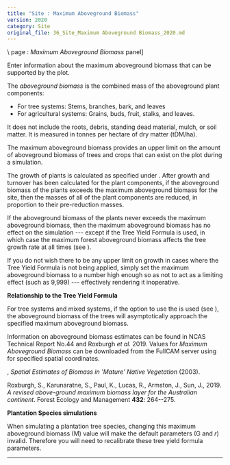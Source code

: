 ```yaml
---
title: "Site : Maximum Aboveground Biomass"
version: 2020
category: Site
original_file: 36_Site_Maximum Aboveground Biomass_2020.md
---
```


\ page : *Maximum Aboveground Biomass* panel\]

Enter information about the maximum aboveground biomass that can be
supported by the plot.

The *aboveground biomass* is the combined mass of the aboveground plant
components:

- For tree systems: Stems, branches, bark, and leaves
- For agricultural systems: Grains, buds, fruit, stalks, and leaves.

It does not include the roots, debris, standing dead material, mulch, or
soil matter. It is measured in tonnes per hectare of dry matter
(tDM/ha).

The maximum aboveground biomass provides an upper limit on the amount of
aboveground biomass of trees and crops that can exist on the plot during
a simulation.

The growth of plants is calculated as specified under . After growth and turnover has
been calculated for the plant components, if the aboveground biomass of
the plants exceeds the maximum aboveground biomass for the site, then
the masses of all of the plant components are reduced, in proportion to
their pre-reduction masses.

If the aboveground biomass of the plants never exceeds the maximum
aboveground biomass, then the maximum aboveground biomass has no effect
on the simulation --- except if the Tree Yield Formula is used, in which
case the maximum forest aboveground biomass affects the tree growth rate
at all times (see ).

If you do not wish there to be any upper limit on growth in cases where
the Tree Yield Formula is not being applied, simply set the maximum
aboveground biomass to a number high enough so as not to act as a
limiting effect (such as 9,999) --- effectively rendering it
inoperative.

**Relationship to the Tree Yield Formula**

For tree systems and mixed systems, if the option to use the  is used (see ), the aboveground
biomass of the trees will asymptotically approach the specified maximum
aboveground biomass.

Information on aboveground biomass estimates can be found in NCAS
Technical Report No.44 and Roxburgh *et al.* 2019. Values for *Maximum
Aboveground Biomass* can be downloaded from the FullCAM server using
 for specified spatial
coordinates.

,
*Spatial Estimates of Biomass in \'Mature\' Native Vegetation* (2003).

Roxburgh, S., Karunaratne, S., Paul, K., Lucas, R., Armston, J., Sun,
J., 2019. *A revised above-ground maximum biomass layer for the
Australian continent*. Forest Ecology and Management **432**: 264--275.

**Plantation Species simulations**

When simulating a plantation tree species, changing this maximum
aboveground biomass (M) value will make the  default parameters (G and *r*)
invalid. Therefore you will need to recalibrate these tree yield formula
parameters.

------------------------------------------------------------------------